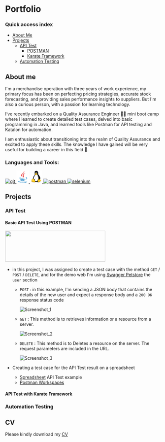 # Portfolio

### Quick access index

- [About Me](#about-me)
- [Projects](#projects)
  - [API Test](#api-test)
    - [POSTMAN](#basic-api-test-using-postman)
    - [Karate Framework](#api-test-with-karate-framework)
  - [Automation Testing](#automation-testing)



## About me

I'm a merchandise operation with three years of work experience, my primary focus has been on perfecting pricing strategies, accurate stock forecasting, and providing sales performance insights to suppliers. But I'm also a curious person, with a passion for learning technology.

I’ve recently embarked on a Quality Assurance Engineer 👨‍💻 mini boot camp where I learned to create detailed test cases, delved into basic programming in Java, and learned tools like Postman for API testing and Katalon for automation.

I am enthusiastic about transitioning into the realm of Quality Assurance and excited to apply these skills. The knowledge I have gained will be very useful for building a career in this field 🚀.

<h3 align="left">Languages and Tools:</h3>

<p align="left"> <a href="https://git-scm.com/" target="_blank" rel="noreferrer"> <img src="https://www.vectorlogo.zone/logos/git-scm/git-scm-icon.svg" alt="git" width="40" height="40"/> </a> <a href="https://www.java.com" target="_blank" rel="noreferrer"> <img src="https://raw.githubusercontent.com/devicons/devicon/master/icons/java/java-original.svg" alt="java" width="40" height="40"/> </a> <a href="https://www.linux.org/" target="_blank" rel="noreferrer"> <img src="https://raw.githubusercontent.com/devicons/devicon/master/icons/linux/linux-original.svg" alt="linux" width="40" height="40"/> </a> <a href="https://postman.com" target="_blank" rel="noreferrer"> <img src="https://www.vectorlogo.zone/logos/getpostman/getpostman-icon.svg" alt="postman" width="40" height="40"/> </a> <a href="https://www.selenium.dev" target="_blank" rel="noreferrer"> <img src="https://raw.githubusercontent.com/detain/svg-logos/780f25886640cef088af994181646db2f6b1a3f8/svg/selenium-logo.svg" alt="selenium" width="40" height="40"/> </a> </p>

## Projects

### API Test

#### Basic API Test Using POSTMAN

  <a href="https://www.postman.com//"><img src="https://upload.wikimedia.org/wikipedia/commons/c/c2/Postman_%28software%29.png" width="325" height="100"/></a>

  - in this project, I was assigned to create a test case with the method `GET` / `POST` / `DELETE`, and for the demo web I'm using [Swagger Petstore](https://petstore.swagger.io/) the `user` section

    * `POST` : in this example, I'm sending a JSON body that contains the details of the new user and expect a response body and a `200 OK` response status code
      
      ![Screenshot_1](https://github.com/dannyhdyt/Portfolio/assets/153344198/fbdd3de8-c9a2-4d64-9b52-f4caf8bf2816)

    * `GET` : This method is to retrieves information or a resource from a server. 
      
      ![Screenshot_2](https://github.com/dannyhdyt/Portfolio/assets/153344198/0bd3ca4c-ee68-42b0-91d5-07ac1aae1290)

    * `DELETE` : This method is to Deletes a resource on the server. The request parameters are included in the URL. 

      ![Screenshot_3](https://github.com/dannyhdyt/Portfolio/assets/153344198/375ba6d7-820a-4253-bb4c-a7076feaa429)

  - Creating a test case for the API Test result on a spreadsheet

    * [Spreadsheet](https://docs.google.com/spreadsheets/d/1eLpPjI_5D1IEdw49UsH8nHmyad2dv57cKC8NnoGjQe8/edit?usp=sharing) API Test example
    * [Postman Workspaces](https://www.postman.com/mission-administrator-38568381/workspace/tugas-api-testing/request/31739919-7e18883c-7131-41bb-bb3a-7f6621a409c6)

#### API Test with Karate Framework

### Automation Testing

## CV

Please kindly download my [CV](https://drive.google.com/file/d/1-9qC53XblKxrhgn6vHO8sZxNAeUBOTBT/view?usp=sharing) 

